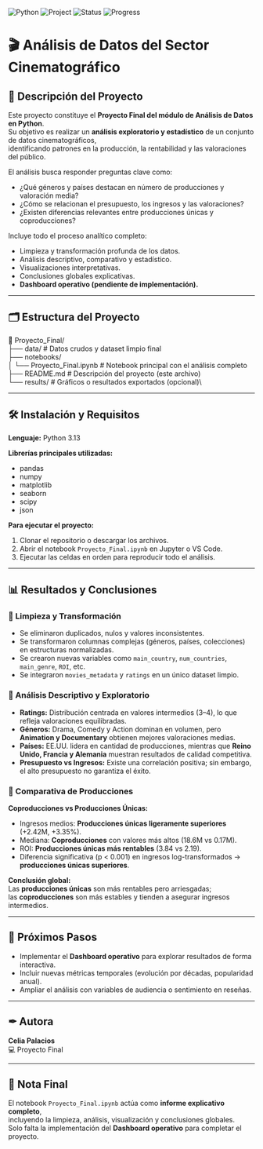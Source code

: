 ![Python](https://img.shields.io/badge/Python-3.13-blue.svg)
![Project](https://img.shields.io/badge/Proyecto-Final-purple)
![Status](https://img.shields.io/badge/Dashboard-Pendiente-orange)
![Progress](https://img.shields.io/badge/Estado-En%20Progreso-yellow)

# 🎬 Análisis de Datos del Sector Cinematográfico

## 📖 Descripción del Proyecto
Este proyecto constituye el **Proyecto Final del módulo de Análisis de Datos en Python**.  
Su objetivo es realizar un **análisis exploratorio y estadístico** de un conjunto de datos cinematográficos,  
identificando patrones en la producción, la rentabilidad y las valoraciones del público.  

El análisis busca responder preguntas clave como:
- ¿Qué géneros y países destacan en número de producciones y valoración media?  
- ¿Cómo se relacionan el presupuesto, los ingresos y las valoraciones?  
- ¿Existen diferencias relevantes entre producciones únicas y coproducciones?  

Incluye todo el proceso analítico completo:
- Limpieza y transformación profunda de los datos.  
- Análisis descriptivo, comparativo y estadístico.  
- Visualizaciones interpretativas.  
- Conclusiones globales explicativas.  
- **Dashboard operativo (pendiente de implementación).**

---

## 🗂 Estructura del Proyecto

📁 Proyecto_Final/\
├── data/ # Datos crudos y dataset limpio final\
├── notebooks/\
│ └── Proyecto_Final.ipynb # Notebook principal con el análisis completo\
├── README.md # Descripción del proyecto (este archivo)\
└── results/ # Gráficos o resultados exportados (opcional)\

---

## 🛠 Instalación y Requisitos

**Lenguaje:** Python 3.13  

**Librerías principales utilizadas:**
- pandas  
- numpy  
- matplotlib  
- seaborn  
- scipy  
- json  

**Para ejecutar el proyecto:**
1. Clonar el repositorio o descargar los archivos.  
2. Abrir el notebook `Proyecto_Final.ipynb` en Jupyter o VS Code.  
3. Ejecutar las celdas en orden para reproducir todo el análisis.  

---

## 📊 Resultados y Conclusiones

### 🔹 Limpieza y Transformación
- Se eliminaron duplicados, nulos y valores inconsistentes.  
- Se transformaron columnas complejas (géneros, países, colecciones) en estructuras normalizadas.  
- Se crearon nuevas variables como `main_country`, `num_countries`, `main_genre`, `ROI`, etc.  
- Se integraron `movies_metadata` y `ratings` en un único dataset limpio.  

### 🔹 Análisis Descriptivo y Exploratorio
- **Ratings:** Distribución centrada en valores intermedios (3–4), lo que refleja valoraciones equilibradas.  
- **Géneros:** Drama, Comedy y Action dominan en volumen, pero **Animation y Documentary** obtienen mejores valoraciones medias.  
- **Países:** EE.UU. lidera en cantidad de producciones, mientras que **Reino Unido, Francia y Alemania** muestran resultados de calidad competitiva.  
- **Presupuesto vs Ingresos:** Existe una correlación positiva; sin embargo, el alto presupuesto no garantiza el éxito.  

### 🔹 Comparativa de Producciones
**Coproducciones vs Producciones Únicas:**
- Ingresos medios: **Producciones únicas ligeramente superiores** (+2.42M, +3.35%).  
- Mediana: **Coproducciones** con valores más altos (18.6M vs 0.17M).  
- ROI: **Producciones únicas más rentables** (3.84 vs 2.19).  
- Diferencia significativa (p < 0.001) en ingresos log-transformados → **producciones únicas superiores**.

**Conclusión global:**  
Las **producciones únicas** son más rentables pero arriesgadas;  
las **coproducciones** son más estables y tienden a asegurar ingresos intermedios.  

---

## 🔄 Próximos Pasos
- Implementar el **Dashboard operativo** para explorar resultados de forma interactiva.  
- Incluir nuevas métricas temporales (evolución por décadas, popularidad anual).  
- Ampliar el análisis con variables de audiencia o sentimiento en reseñas.  

---

## ✒ Autora
**Celia Palacios**  
💻 Proyecto Final   

---

## 🧾 Nota Final
El notebook `Proyecto_Final.ipynb` actúa como **informe explicativo completo**,  
incluyendo la limpieza, análisis, visualización y conclusiones globales.  
Solo falta la implementación del **Dashboard operativo** para completar el proyecto.
